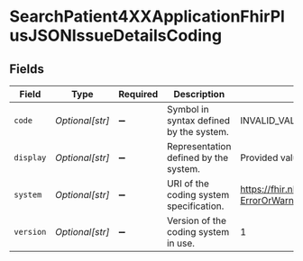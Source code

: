 # SearchPatient4XXApplicationFhirPlusJSONIssueDetailsCoding


## Fields

| Field                                                      | Type                                                       | Required                                                   | Description                                                | Example                                                    |
| ---------------------------------------------------------- | ---------------------------------------------------------- | ---------------------------------------------------------- | ---------------------------------------------------------- | ---------------------------------------------------------- |
| `code`                                                     | *Optional[str]*                                            | :heavy_minus_sign:                                         | Symbol in syntax defined by the system.                    | INVALID_VALUE                                              |
| `display`                                                  | *Optional[str]*                                            | :heavy_minus_sign:                                         | Representation defined by the system.                      | Provided value is invalid                                  |
| `system`                                                   | *Optional[str]*                                            | :heavy_minus_sign:                                         | URI of the coding system specification.                    | https://fhir.nhs.uk/R4/CodeSystem/Spine-ErrorOrWarningCode |
| `version`                                                  | *Optional[str]*                                            | :heavy_minus_sign:                                         | Version of the coding system in use.                       | 1                                                          |